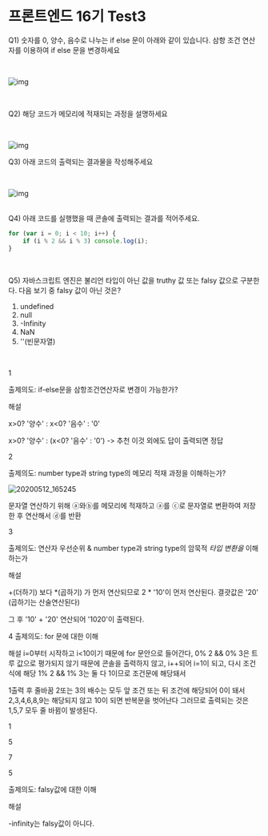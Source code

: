# **프론트엔드 16기** Test3

Q1) 숫자를 0, 양수, 음수로 나누는 if else 문이 아래와 같이 있습니다. 삼항 조건 연산자를 이용하여 if else 문을 변경하세요

<br>

![img](https://lh3.googleusercontent.com/8tdxPhzKjqP6Myn_yvfPAxu7c2sK6LtJwCEc1W-0KjWCFLlqULCdc-Fw5wBncRlTNS1uRJfssJqRN9sBCV0iZKhykpaBHM3KUD_5T3WlztEUtJSmw0fjY9Kl6W_IqOuAwZxthPb6)

<br>

Q2) 해당 코드가 메모리에 적재되는 과정을 설명하세요

<br>

![img](https://lh5.googleusercontent.com/qb57pD_N1lPOtqWzIQnrfp6c9DllmbmYEoQdoO-STrAAs-EGDox8aolby5neUgQ1WFWTszdYLgzho7gzzkNzbxCQUjY9a69dBZ3QJxlKnSod1_JTkTI_sr0C3UkGfhNQc7JITnG8)
<br>

Q3) 아래 코드의 출력되는 결과물을 작성해주세요

<br>

![img](https://lh6.googleusercontent.com/Z8tBilY7YxfY15xpFQ1AmXrkw6hSKfTb2vowySYMzn5t2nshkdk7jbBx-um0IAcZN-5k-W8IvKkwuSe81L6dYfZ8VYskwQnwBoVkyU6ctWl8qGw1OZepbBPK_Ny9PkZyTg_oy_Ei)

<br>Q4) 아래 코드를 실행했을 때 콘솔에 출력되는 결과를 적어주세요.

```javascript
for (var i = 0; i < 10; i++) {
    if (i % 2 && i % 3) console.log(i);
}
```

<br>

Q5) 자바스크립트 엔진은 불리언 타입이 아닌 값을 truthy 값 또는 falsy 값으로 구분한다. 다음 보기 중 falsy 값이 아닌 것은?

1. undefined 
2. null
3. -Infinity
4. NaN
5. ''(빈문자열)

<br>

1

출제의도: if-else문을 삼항조건연산자로 변경이 가능한가?

해설

x>0? '양수' : x<0? '음수' : '0'

x>0? '양수' : (x<0? '음수' : '0') -> 추천 이것 외에도 답이 출력되면 정답

2

출제의도: number type과 string type의 메모리 적재 과정을 이해하는가?

![20200512_165245](https://user-images.githubusercontent.com/48181483/81655556-477fe200-9471-11ea-94d7-02b57ba56eae.jpg)

문자열 연산하기 위해 ⓐ와ⓑ를 메모리에 적재하고 ⓐ를 ⓒ로 문자열로 변환하여 저장한 후 연산해서 ⓓ를 반환

3

출제의도: 연산자 우선순위 & number type과 string type의 암묵적 *타입 변환을* 이해하는가

해설

+(더하기) 보다 *(곱하기) 가 먼저 연산되므로 2 * '10'이 먼저 연산된다. 결괏값은 '20' (곱하기는 산술연산된다)

그 후 '10' + '20' 연산되어 '1020'이 출력된다.

4
출제의도: for 문에 대한 이해

해설 i=0부터 시작하고 i<10이기 때문에 for 문안으로 들어간다, 0% 2 && 0% 3은 트루 값으로 평가되지 않기 때문에 콘솔을 출력하지 않고, i++되어 i=1이 되고, 다시 조건식에 해당 1% 2 && 1% 3는 둘 다 1이므로 조건문에 해당돼서

1출력 후 줄바꿈 2또는 3의 배수는 모두 앞 조건 또는 뒤 조건에 해당되어 0이 돼서 2,3,4,6,8,9는 해당되지 않고 10이 되면 반복문을 벗어난다 그러므로 출력되는 것은 1,5,7 모두 줄 바뀜이 발생된다.

1

5

7

5

출제의도: falsy값에 대한 이해

해설

-infinity는 falsy값이 아니다.